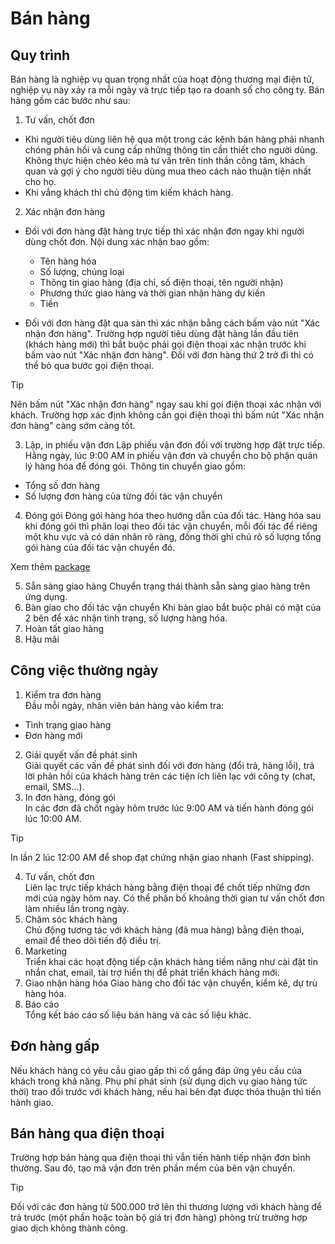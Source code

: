 # Bán hàng
## Quy trình
Bán hàng là nghiệp vụ quan trọng nhất của hoạt động thương mại điện tử, nghiệp vụ này xảy ra mỗi ngày và trực tiếp tạo ra doanh số cho công ty. Bán hàng gồm các bước như sau:
1. Tư vấn, chốt đơn
- Khi người tiêu dùng liên hệ qua một trong các kênh bán hàng phải nhanh chóng phản hồi và cung cấp những thông tin cần thiết cho người dùng. Không thực hiện chèo kéo mà tư vấn trên tinh thần công tâm, khách quan và gợi ý cho người tiêu dùng mua theo cách nào thuận tiện nhất cho họ.
- Khi vắng khách thì chủ động tìm kiếm khách hàng.
2. Xác nhận đơn hàng
- Đối với đơn hàng đặt hàng trực tiếp thì xác nhận đơn ngay khi người dùng chốt đơn. Nội dung xác nhận bao gồm:
    * Tên hàng hóa
    * Số lượng, chủng loại
    * Thông tin giao hàng (địa chỉ, số điện thoại, tên người nhận)
    * Phương thức giao hàng và thời gian nhận hàng dự kiến
    * Tiền

- Đối với đơn hàng đặt qua sàn thì xác nhận bằng cách bấm vào nút "Xác nhận đơn hàng". Trường hợp người tiêu dùng đặt hàng lần đầu tiên (khách hàng mới) thì bắt buộc phải gọi điện thoại xác nhận trước khi bấm vào nút "Xác nhận đơn hàng". Đối với đơn hàng thứ 2 trở đi thì có thể bỏ qua bước gọi điện thoại.

> [!TIP]
> Nên bấm nút "Xác nhận đơn hàng" ngay sau khi gọi điện thoại xác nhận với khách.
> Trường hợp xác định không cần gọi điện thoại thì bấm nút "Xác nhận đơn hàng" càng sớm càng tốt.

3. Lập, in phiếu vận đơn
Lập phiếu vận đơn đối với trường hợp đặt trực tiếp. Hằng ngày, lúc 9:00 AM in phiếu vận đơn và chuyển cho bộ phận quản lý hàng hóa để đóng gói.
Thông tin chuyển giao gồm:
- Tổng số đơn hàng
- Số lượng đơn hàng của từng đối tác vận chuyển
4. Đóng gói
Đóng gói hàng hóa theo hướng dẫn của đối tác. Hàng hóa sau khi đóng gói thì phân loại theo đối tác vận chuyển, mỗi đối tác để riêng một khu vực và có dán nhãn rõ ràng, đồng thời ghi chú rõ số lượng tổng gói hàng của đối tác vận chuyển đó.

Xem thêm [package](./package.md)

5. Sẵn sàng giao hàng
Chuyển trạng thái thành sẵn sàng giao hàng trên ứng dụng.
6. Bàn giao cho đối tác vận chuyển
Khi bàn giao bắt buộc phải có mặt của 2 bên để xác nhận tình trạng, số lượng hàng hóa.
7. Hoàn tất giao hàng
8. Hậu mãi

## Công việc thường ngày
1. Kiểm tra đơn hàng  
Đầu mỗi ngày, nhân viên bán hàng vào kiểm tra:
* Tình trạng giao hàng
* Đơn hàng mới
2. Giải quyết vấn đề phát sinh  
Giải quyết các vấn đề phát sinh đối với đơn hàng (đổi trả, hàng lỗi), trả lời phản hồi của khách hàng trên các tiện ích liên lạc với công ty (chat, email, SMS...).
3. In đơn hàng, đóng gói  
In các đơn đã chốt ngày hôm trước lúc 9:00 AM và tiến hành đóng gói lúc 10:00 AM.

> [!TIP]
> In lần 2 lúc 12:00 AM để shop đạt chứng nhận giao nhanh (Fast shipping).

4. Tư vấn, chốt đơn  
Liên lạc trực tiếp khách hàng bằng điện thoại để chốt tiếp những đơn mới của ngày hôm nay. Có thể phân bố khoảng thời gian tư vấn chốt đơn làm nhiều lần trong ngày.
5. Chăm sóc khách hàng  
Chủ động tương tác với khách hàng (đã mua hàng) bằng điện thoại, email để theo dõi tiến độ điều trị.
6. Marketing  
Triển khai các hoạt động tiếp cận khách hàng tiềm năng như cài đặt tin nhắn chat, email, tài trợ hiển thị để phát triển khách hàng mới.
7. Giao nhận hàng hóa
Giao hàng cho đối tác vận chuyển, kiểm kê, dự trù hàng hóa.
8. Báo cáo  
Tổng kết báo cáo số liệu bán hàng và các số liệu khác.

## Đơn hàng gấp
Nếu khách hàng có yêu cầu giao gấp thì cố gắng đáp ứng yêu cầu của khách trong khả năng. Phụ phí phát sinh (sử dụng dịch vụ giao hàng tức thời) trao đổi trước với khách hàng, nếu hai bên đạt được thỏa thuận thì tiến hành giao.

## Bán hàng qua điện thoại
Trường hợp bán hàng qua điện thoại thì vẫn tiến hành tiếp nhận đơn bình thường. Sau đó, tạo mã vận đơn trên phần mềm của bên vận chuyển.

> [!TIP]
> Đối với các đơn hàng từ 500.000 trở lên thì thương lượng với khách hàng để trả trước (một phần hoặc toàn bộ giá trị đơn hàng) phòng trừ trường hợp giao dịch không thành công.